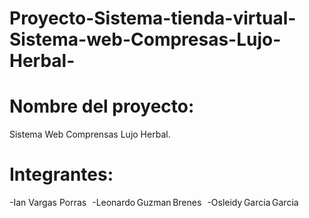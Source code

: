 # Proyecto-Sistema-tienda-virtual-Sistema-web-Compresas-Lujo-Herbal-
# Nombre del proyecto:
  Sistema Web Comprensas Lujo Herbal.
  
# Integrantes:
  -Ian Vargas Porras  
  -Leonardo Guzman Brenes   
  -Osleidy Garcia Garcia   
   
